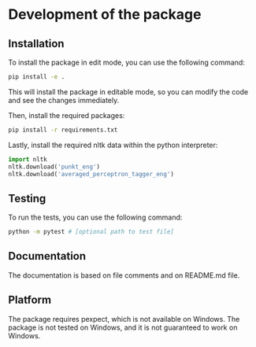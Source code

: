 # Development of the package

## Installation

To install the package in edit mode, you can use the following command:

```bash
pip install -e .
```

This will install the package in editable mode, so you can modify the code and
see the changes immediately.

Then, install the required packages:

```bash
pip install -r requirements.txt
```

Lastly, install the required nltk data within the python interpreter:

```python
import nltk
nltk.download('punkt_eng')
nltk.download('averaged_perceptron_tagger_eng')
```


## Testing

To run the tests, you can use the following command:

```bash
python -m pytest # [optional path to test file]
```

## Documentation

The documentation is based on file comments and on README.md file.

## Platform

The package requires pexpect, which is not available on Windows. The package
is not tested on Windows, and it is not guaranteed to work on Windows.

